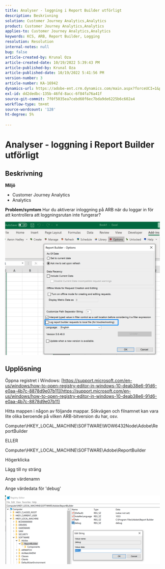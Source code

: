 ```yaml
---
title: Analyser - loggning i Report Builder utförligt
description: Beskrivning
solution: Customer Journey Analytics,Analytics
product: Customer Journey Analytics,Analytics
applies-to: Customer Journey Analytics,Analytics
keywords: KCS, ARB, Report Builder, Logging
resolution: Resolution
internal-notes: null
bug: false
article-created-by: Krunal Oza
article-created-date: 10/19/2022 5:39:43 PM
article-published-by: Krunal Oza
article-published-date: 10/19/2022 5:41:56 PM
version-number: 3
article-number: KA-16942
dynamics-url: https://adobe-ent.crm.dynamics.com/main.aspx?forceUCI=1&pagetype=entityrecord&etn=knowledgearticle&id=591c0901-d54f-ed11-bba2-00224808679b
exl-id: dd2dedbc-135b-46fd-8acc-6f84fa76a41f
source-git-commit: 7f0f5035ea7cebd60f6ec7bda9de6225b6c602a4
workflow-type: tm+mt
source-wordcount: '128'
ht-degree: 5%

---
```


# Analyser - loggning i Report Builder utförligt

## Beskrivning

<b>Miljö</b>
- Customer Journey Analytics
- Analytics 



<b>Problem/symtom</b>
Hur du aktiverar inloggning på ARB när du loggar in för att kontrollera att loggningsrutan inte fungerar?



![](assets/___5b1c0901-d54f-ed11-bba2-00224808679b___.png)


## Upplösning




Öppna registret i Windows: [https://support.microsoft.com/en-us/windows/how-to-open-registry-editor-in-windows-10-deab38e6-91d6-e0aa-4b7c-8878d9e07b11](https://support.microsoft.com/en-us/windows/how-to-open-registry-editor-in-windows-10-deab38e6-91d6-e0aa-4b7c-8878d9e07b11)

Hitta mappen i någon av följande mappar. Sökvägen och filnamnet kan vara lite olika beroende på vilken ARB-bitversion du har, osv.

Computer\HKEY_LOCAL_MACHINE\SOFTWARE\WOW6432Node\Adobe\ReportBuilder

ELLER

Computer\HKEY_LOCAL_MACHINE\SOFTWARE\Adobe\ReportBuilder

Högerklicka

Lägg till ny sträng

Ange värdenamn

Ange värdedata för &#39;debug&#39;

![](assets/066ee289-0b9e-eb11-b1ac-000d3a3684a8.png)
